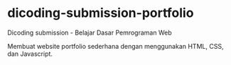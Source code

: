 # dicoding-submission-portfolio
Dicoding submission - Belajar Dasar Pemrograman Web

Membuat website portfolio sederhana dengan menggunakan HTML, CSS, dan Javascript.
